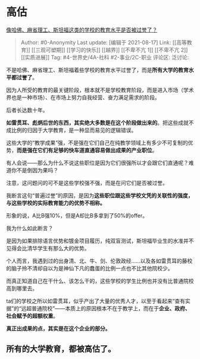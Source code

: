 # 高估
[像哈佛、麻省理工、斯坦福这类的学校的教育水平是否被过誉了？](https://www.zhihu.com/question/358250805/answer/2064873323)

> Author: #0-Anonymity
> Last update: [编辑于 2021-08-17]
> Link: [[高等教育]] [[三观可塑期]] [[学习的快乐]] [[越界]] [[不卑不亢 1]] [[不卑不亢 2]] [[实质进展]]
> Tag: #4-世界史/4A-社科 #2-事业/2C-职业
> 评论区:
> 泛讨论:

不是哈佛、麻省理工、斯坦福着些学校的教育水平过誉了，而是**所有大学的教育水平都过誉了**。

因为人所受的教育的最关键阶段，根本就不是学校教育阶段，而是进入市场（学术界也是一种市场）、在市场上努力自我经营、奋力满足需求的阶段。

后者长达数十年。

**如雷贯耳、彪炳后世的东西，其实绝大多数是在这个阶段做出来的**。把这些成就不成比例的归因于大学教育，是一种显而易见的逻辑错误。

这些大学的“教学成果”强，不是强在它们自己在纯教学领域上有多少不可复制的优势，**而是强在它们有足够的快车道直通容易做出成果的产业职位**。

有人会说——那么为什么不说这些职位是因为它们很强所以才会跟它们直通呢？难道你不是倒因为果吗？

注意，这问题问的可不是这些学校强不强，而是在问它们是否被过誉。

我断言这句“普遍过誉”的原因，是因为**这些职位跟这些学校文凭的关联性的强度，与这些学校的实际教育能力的优势不相称。**

形象的说，A比B强10%，但是A却比B多拿到了50%的offer。

我为什么如此断言？

是因为如果排除语言优势和镀金项目履历，纯双盲测试，斯坦福毕业生的水准并不见得会比清华学生有那么大的优势。

个人而言，我遇到过的出身清、北、牛、剑、伦敦政经……以及各如雷贯耳的藤校的脑子拎不清却自以为是神仙下凡的蠢蛋的比例一点也不比其他院校少。

而真正知道自己在干什么、该怎么干的，这些学校的学生比例也并没有比普通院校高到哪里去。

ta们的学校之所以如雷贯耳，似乎产出了大量的优秀人才，以至于看起来“查有实据”的“远超普通院校”——本质上的原因根本不在于教学上，而在于**企业、政府、社会赋予的超额权重**。

**真正出成果的点，其实是在这个企业的部分。**

## **所有的大学教育，都被高估了。**
